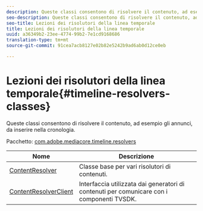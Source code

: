 ```yaml
---
description: Queste classi consentono di risolvere il contenuto, ad esempio gli annunci, da inserire nella cronologia.
seo-description: Queste classi consentono di risolvere il contenuto, ad esempio gli annunci, da inserire nella cronologia.
seo-title: Lezioni dei risolutori della linea temporale
title: Lezioni dei risolutori della linea temporale
uuid: a36349b2-23ee-4774-99b2-7e1cd9168686
translation-type: tm+mt
source-git-commit: 91cea7acb8127e02b82e5242b9ad6ab0d12ce0eb

---
```



# Lezioni dei risolutori della linea temporale{#timeline-resolvers-classes}

Queste classi consentono di risolvere il contenuto, ad esempio gli annunci, da inserire nella cronologia.

Pacchetto: [com.adobe.mediacore.timeline.resolvers](https://help.adobe.com/en_US/primetime/api/psdk/asdoc-dhls_1.4/com/adobe/mediacore/timeline/resolvers/package-detail.html)

| Nome | Descrizione |
|---|---|
| [ContentResolver](https://help.adobe.com/en_US/primetime/api/psdk/asdoc-dhls_1.4/com/adobe/mediacore/timeline/resolvers/ContentResolver.html) | Classe base per vari risolutori di contenuti. |
| [ContentResolverClient](https://help.adobe.com/en_US/primetime/api/psdk/asdoc-dhls_1.4/com/adobe/mediacore/timeline/resolvers/ContentResolverClient.html) | Interfaccia utilizzata dai generatori di contenuti per comunicare con i componenti TVSDK. |